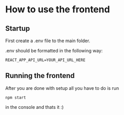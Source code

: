 # How to use the frontend

## Startup
First create a .env file to the main folder.

.env should be formatted in the following way:

      

    REACT_APP_API_URL=YOUR_API_URL_HERE

## Running the frontend

After you are done with setup all you have to do is run

    npm start
in the console and thats it :)

